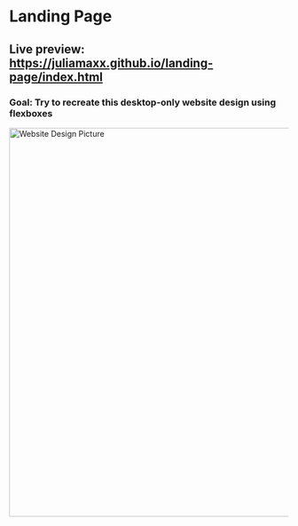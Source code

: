 # Landing Page
## Live preview: https://juliamaxx.github.io/landing-page/index.html
### Goal: Try to recreate this desktop-only website design using flexboxes
<img src="https://github.com/JuliaMaxx/landing-page/assets/121096183/88a843a9-00dd-4b48-aebc-d3108ee76954" alt="Website Design Picture" width="700">

